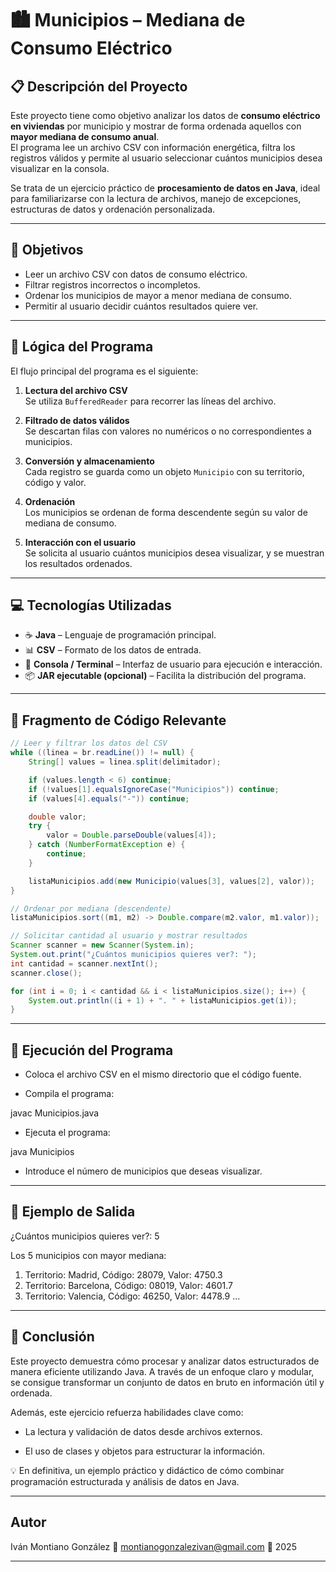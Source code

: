 
# 🏙️ Municipios – Mediana de Consumo Eléctrico

## 📋 Descripción del Proyecto

Este proyecto tiene como objetivo analizar los datos de **consumo eléctrico en viviendas** por municipio y mostrar de forma ordenada aquellos con **mayor mediana de consumo anual**.  
El programa lee un archivo CSV con información energética, filtra los registros válidos y permite al usuario seleccionar cuántos municipios desea visualizar en la consola.

Se trata de un ejercicio práctico de **procesamiento de datos en Java**, ideal para familiarizarse con la lectura de archivos, manejo de excepciones, estructuras de datos y ordenación personalizada.

---

## 🎯 Objetivos

- Leer un archivo CSV con datos de consumo eléctrico.  
- Filtrar registros incorrectos o incompletos.  
- Ordenar los municipios de mayor a menor mediana de consumo.  
- Permitir al usuario decidir cuántos resultados quiere ver.  

---

## 🧠 Lógica del Programa

El flujo principal del programa es el siguiente:

1. **Lectura del archivo CSV**  
   Se utiliza `BufferedReader` para recorrer las líneas del archivo.  

2. **Filtrado de datos válidos**  
   Se descartan filas con valores no numéricos o no correspondientes a municipios.  

3. **Conversión y almacenamiento**  
   Cada registro se guarda como un objeto `Municipio` con su territorio, código y valor.  

4. **Ordenación**  
   Los municipios se ordenan de forma descendente según su valor de mediana de consumo.  

5. **Interacción con el usuario**  
   Se solicita al usuario cuántos municipios desea visualizar, y se muestran los resultados ordenados.  

---

## 💻 Tecnologías Utilizadas

- ☕ **Java** – Lenguaje de programación principal.  
- 📊 **CSV** – Formato de los datos de entrada.  
- 💬 **Consola / Terminal** – Interfaz de usuario para ejecución e interacción.  
- 📦 **JAR ejecutable (opcional)** – Facilita la distribución del programa.

---

## 🧩 Fragmento de Código Relevante

```java
// Leer y filtrar los datos del CSV
while ((linea = br.readLine()) != null) {
    String[] values = linea.split(delimitador);

    if (values.length < 6) continue;
    if (!values[1].equalsIgnoreCase("Municipios")) continue;
    if (values[4].equals("-")) continue;

    double valor;
    try {
        valor = Double.parseDouble(values[4]);
    } catch (NumberFormatException e) {
        continue;
    }

    listaMunicipios.add(new Municipio(values[3], values[2], valor));
}

// Ordenar por mediana (descendente)
listaMunicipios.sort((m1, m2) -> Double.compare(m2.valor, m1.valor));

// Solicitar cantidad al usuario y mostrar resultados
Scanner scanner = new Scanner(System.in);
System.out.print("¿Cuántos municipios quieres ver?: ");
int cantidad = scanner.nextInt();
scanner.close();

for (int i = 0; i < cantidad && i < listaMunicipios.size(); i++) {
    System.out.println((i + 1) + ". " + listaMunicipios.get(i));
}

```
---

## 🚀 Ejecución del Programa

- Coloca el archivo CSV en el mismo directorio que el código fuente.


- Compila el programa:

javac Municipios.java


- Ejecuta el programa:

java Municipios


- Introduce el número de municipios que deseas visualizar.




---

## 🧾 Ejemplo de Salida

¿Cuántos municipios quieres ver?: 5

Los 5 municipios con mayor mediana:
1. Territorio: Madrid, Código: 28079, Valor: 4750.3
2. Territorio: Barcelona, Código: 08019, Valor: 4601.7
3. Territorio: Valencia, Código: 46250, Valor: 4478.9
...


---

## 🧭 Conclusión

Este proyecto demuestra cómo procesar y analizar datos estructurados de manera eficiente utilizando Java.
A través de un enfoque claro y modular, se consigue transformar un conjunto de datos en bruto en información útil y ordenada.

Además, este ejercicio refuerza habilidades clave como:

- La lectura y validación de datos desde archivos externos.

- El uso de clases y objetos para estructurar la información.

💡 En definitiva, un ejemplo práctico y didáctico de cómo combinar programación estructurada y análisis de datos en Java.


---

## Autor

Iván Montiano González 
📧 montianogonzalezivan@gmail.com 
📅 2025

---
